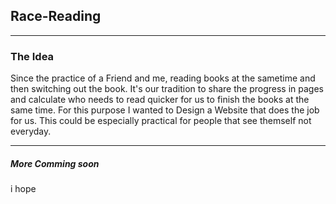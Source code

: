 ## Race-Reading

***

### The Idea

Since the practice of a Friend and me, reading books at the sametime and then switching out the book. It's our tradition to share the progress in pages and calculate who needs to read quicker for us to finish the books at the same time. For this purpose I wanted to Design a Website that does the job for us. This could be especially practical for people that see themself not everyday.

***

##### More Comming soon
i hope
